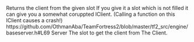 <function name="GetClient" parent="IServer" type="classfunc">
	<description>
		Returns the client from the given slot
		<note>
			If you give it a slot which is not filled it can give you a somewhat coruppted IClient.  
			(Calling a function on this IClient causes a crash!)
		</note>
	</description>
	<source>https://github.com/OthmanAba/TeamFortress2/blob/master/tf2_src/engine/baseserver.h#L69</source>
	<realm>Server</realm>
	<args>
		<arg name="slot" type="int">The slot to get the client from</arg>
	</args>
	<rets>
		<ret name="client" type="IClient">The Client.</ret>
	</rets>
</function>